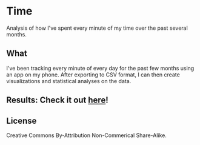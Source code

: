 # Time

Analysis of how I've spent every minute of my time over the past several months.

## What

I've been tracking every minute of every day for the past few months using an app on my phone. After exporting to CSV format,
I can then create visualizations and statistical analyses on the data.

## Results: Check it out [here](Time.md)!

## License

Creative Commons By-Attribution Non-Commerical Share-Alike.
